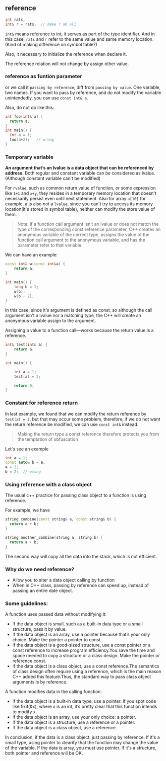 ## reference
```c++
int rats;
int& r = rats;  // make r an ali
```

`int&` means reference to int, it serves as part of the type identifier.
And in this case, `rats` and `r` refer to the same value and same memory location. (Kind of making difference on symbol table?)

Also, it necessary to initialize the reference when declare it.

The reference relation will not change by assign other value.

### reference as funtion parameter
or we call it `passing by reference`, diff from `passing by value`. One variable, two names.
If you want to pass by reference, and do not modify the variable unintendedly, you can use `const int& a`.

Also, do not do like this:
```c++
int foo(int& a) {
  return a;
}
int main() {
  int a = 1;
  foo(a+2);   // wrong
}
```



### Temporary variable
**An argument that’s an lvalue is a data object that can be referenced by address.**
Both regular and constant variable can be considered as lvalue. (Although constant variable can't be modified)

For `rvalue`, such as common return value of function, or some expression like `1+1` and `x+y`, they resides in a temporary memory location that doesn't necessarily persist even until next statement. Also for array `a[10]` for example, a is also not a `lvalue`, since you can't try to access its memory location(it's stored in symbol table), neither can modify the store value of them.

> Note: If a function call argument isn’t an lvalue or does not match the type of the corresponding const reference parameter, C++ creates an anonymous variable of the correct type, assigns the value of the function call argument to the anonymous variable, and has the parameter refer to that variable.

We can have an example:
```c++
const int& w(const int&a) {
    return a;
}

int main() {
    long b = 1;
    w(b);
    w(b + 2);
}
```
In this case, since it's argument is defined as const, so although the call argument isn't a lvalue nor a matching type, the C++ will create an anonymous variable assign to the argument.


Assigning a value to a function call—works because the return value is a reference.
```c++
int& test(int& a) {
    return a;
}

int main() {

    int a = 1;
    test(a) = 2;

    return 0;
}
```

### Constant for reference return
In last example, we found that we can modify the return reference by `test(a) = 2`, but that may occur some problem, therefore, if we do not want the return reference be modified, we can use `const int&` instead.

> Making the return type a const reference therefore protects you from the temptation of obfuscation

Let's see an example
```c++
int a = 1;
const auto& b = a;
a = 2;
b = 2;  // wrong
```

### Using reference with a class object
The usual c++ practice for passing class object to a function is using reference.

For example, we have
```c++
string combine(const string& a, const string& b) {
  return a + b;
}

string another_combine(string a, string b) {
  return a + b;
}
```
The second way will copy all the data into the stack, which is not efficient.


### Why do we need reference?
- Allow you to alter a data object calling by function
- When in C++ class, passing by reference can speed up, instead of passing an entire date object.

### Some guidelines:
A function uses passed data without modifying it:
- If the data object is small, such as a built-in data type or a small structure, pass it by value.
- If the data object is an array, use a pointer because that’s your only choice. Make the pointer a pointer to const.
- If the data object is a good-sized structure, use a const pointer or a const reference to increase program efficiency.You save the time and space needed to copy a structure or a class design. Make the pointer or reference const.
- If the data object is a class object, use a const reference.The semantics of class design often require using a reference, which is the main reason C++ added this feature.Thus, the standard way to pass class object arguments is by reference.

A function modifies data in the calling function:
- If the data object is a built-in data type, use a pointer. If you spot code like fixit(&x), where x is an int, it’s pretty clear that this function intends to modify x.
- If the data object is an array, use your only choice: a pointer.
- If the data object is a structure, use a reference or a pointer.
- If the data object is a class object, use a reference.

In conclusion, if the data is a class object, just passing by reference. If it's a small type, using pointer to clearify that the function may change the value of the variable. If the data is array, you must use pointer. If it's a structure, both pointer and reference will be OK.